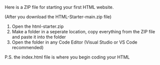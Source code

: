 Here is a ZIP file for starting your first HTML website.

(After you download the HTML-Starter-main.zip file)
1. Open the html-starter.zip
2. Make a folder in a seperate location, copy everything from the ZIP file and paste it into the folder
3. Open the folder in any Code Editor (Visual Studio or VS Code recommended)

P.S. the index.html file is where you begin coding your HTML

